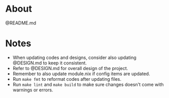 # About

@README.md

# Notes

- When updating codes and designs, consider also updating @DESIGN.md to keep it consistent.
- Refer to @DESIGN.md for overall design of the project.
- Remember to also update module.nix if config items are updated.
- Run `make fmt` to reformat codes after updating files.
- Run `make lint` and `make build` to make sure changes doesn't come with warnings or errors.
